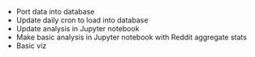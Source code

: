 - Port data into database
- Update daily cron to load into database
- Update analysis in Jupyter notebook
- Make basic analysis in Jupyter notebook with Reddit aggregate stats
- Basic viz